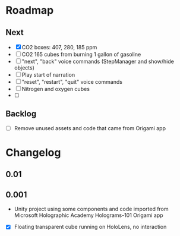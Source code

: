 # Roadmap

## Next
- [x] CO2 boxes: 407, 280, 185 ppm
- [ ] CO2 165 cubes from burning 1 gallon of gasoline
- [ ] "next", "back" voice commands (StepManager and show/hide objects)
- [ ] Play start of narration
- [ ] "reset", "restart", "quit" voice commands
- [ ] Nitrogen and oxygen cubes
- [ ] 

## Backlog
- [ ] Remove unused assets and code that came from Origami app


# Changelog

## 0.01

## 0.001
- Unity project using some components and code imported from Microsoft Holographic Academy Holograms-101 Origami app
- [x] Floating transparent cube running on HoloLens, no interaction

